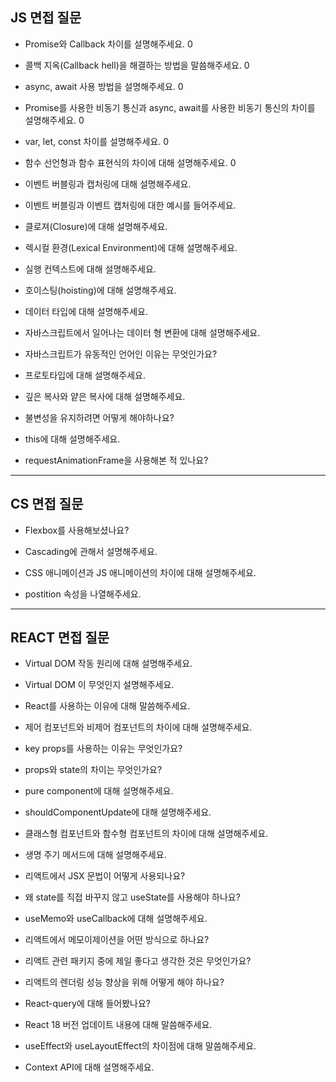 ## JS 면접 질문

* Promise와 Callback 차이를 설명해주세요. 0

* 콜백 지옥(Callback hell)을 해결하는 방법을 말씀해주세요. 0

* async, await 사용 방법을 설명해주세요. 0
 
* Promise를 사용한 비동기 통신과 async, await를 사용한 비동기 통신의 차이를 설명해주세요. 0

* var, let, const 차이를 설명해주세요. 0 

* 함수 선언형과 함수 표현식의 차이에 대해 설명해주세요. 0

* 이벤트 버블링과 캡처링에 대해 설명해주세요.

* 이벤트 버블링과 이벤트 캡처링에 대한 예시를 들어주세요.

* 클로져(Closure)에 대해 설명해주세요.

* 렉시컬 환경(Lexical Environment)에 대해 설명해주세요.

* 실행 컨텍스트에 대해 설명해주세요.

* 호이스팅(hoisting)에 대해 설명해주세요.

* 데이터 타입에 대해 설명해주세요.

* 자바스크립트에서 일어나는 데이터 형 변환에 대해 설명해주세요.

* 자바스크립트가 유동적인 언어인 이유는 무엇인가요?

* 프로토타입에 대해 설명해주세요.

* 깊은 복사와 얕은 복사에 대해 설명해주세요.

* 불변성을 유지하려면 어떻게 해야하나요?

* this에 대해 설명해주세요.

* requestAnimationFrame을 사용해본 적 있나요?


---

## CS 면접 질문

* Flexbox를 사용해보셨나요?

* Cascading에 관해서 설명해주세요.

* CSS 애니메이션과 JS 애니메이션의 차이에 대해 설명해주세요.

* postition 속성을 나열해주세요.
 

---

## REACT 면접 질문

* Virtual DOM 작동 원리에 대해 설명해주세요.

*  Virtual DOM 이 무엇인지 설명해주세요.

* React를 사용하는 이유에 대해 말씀해주세요.

* 제어 컴포넌트와 비제어 컴포넌트의 차이에 대해 설명해주세요.

* key props를 사용하는 이유는 무엇인가요?

* props와 state의 차이는 무엇인가요?

* pure component에 대해 설명해주세요.

* shouldComponentUpdate에 대해 설명해주세요.

* 클래스형 컴포넌트와 함수형 컴포넌트의 차이에 대해 설명해주세요.

* 생명 주기 메서드에 대해 설명해주세요.

* 리액트에서 JSX 문법이 어떻게 사용되나요?

* 왜 state를 직접 바꾸지 않고 useState를 사용해야 하나요?

* useMemo와 useCallback에 대해 설명해주세요.

* 리액트에서 메모이제이션을 어떤 방식으로 하나요?

* 리액트 관련 패키지 중에 제일 좋다고 생각한 것은 무엇인가요?

* 리액트의 렌더링 성능 향상을 위해 어떻게 해야 하나요?

* React-query에 대해 들어봤나요?

* React 18 버전 업데이트 내용에 대해 말씀해주세요.

* useEffect와 useLayoutEffect의 차이점에 대해 말씀해주세요.

* Context API에 대해 설명해주세요.